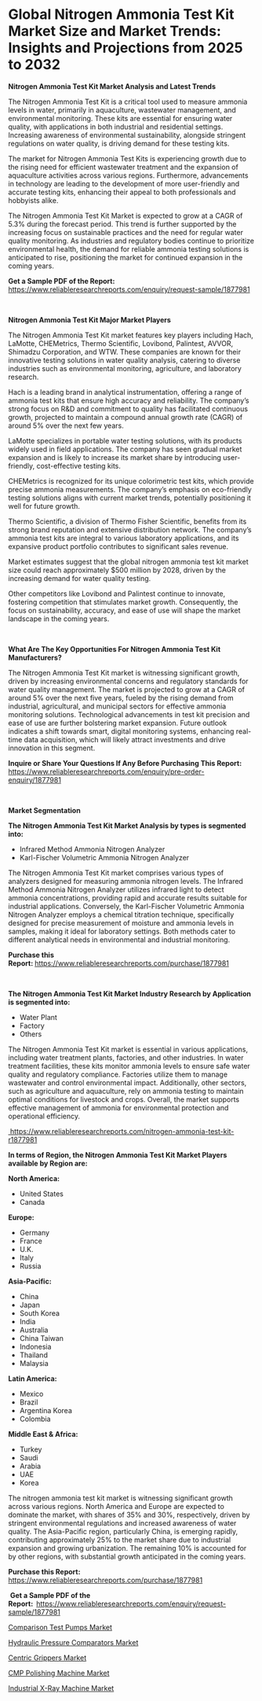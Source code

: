 <p><h1>Global Nitrogen Ammonia Test Kit Market Size and Market Trends: Insights and Projections from 2025 to 2032</h1></p><p><strong>Nitrogen Ammonia Test Kit Market Analysis and Latest Trends</strong></p>
<p><p>The Nitrogen Ammonia Test Kit is a critical tool used to measure ammonia levels in water, primarily in aquaculture, wastewater management, and environmental monitoring. These kits are essential for ensuring water quality, with applications in both industrial and residential settings. Increasing awareness of environmental sustainability, alongside stringent regulations on water quality, is driving demand for these testing kits.</p><p>The market for Nitrogen Ammonia Test Kits is experiencing growth due to the rising need for efficient wastewater treatment and the expansion of aquaculture activities across various regions. Furthermore, advancements in technology are leading to the development of more user-friendly and accurate testing kits, enhancing their appeal to both professionals and hobbyists alike.</p><p>The Nitrogen Ammonia Test Kit Market is expected to grow at a CAGR of 5.3% during the forecast period. This trend is further supported by the increasing focus on sustainable practices and the need for regular water quality monitoring. As industries and regulatory bodies continue to prioritize environmental health, the demand for reliable ammonia testing solutions is anticipated to rise, positioning the market for continued expansion in the coming years.</p></p>
<p><strong>Get a Sample PDF of the Report:&nbsp;</strong> <a href="https://www.reliableresearchreports.com/enquiry/request-sample/1877981?utm_campaign=36&utm_medium=2&utm_source=Github&utm_content=ia&utm_term=01032025&utm_id=nitrogen-ammonia-test-kit">https://www.reliableresearchreports.com/enquiry/request-sample/1877981</a></p>
<p>&nbsp;</p>
<p><strong>Nitrogen Ammonia Test Kit Major Market Players</strong></p>
<p><p>The Nitrogen Ammonia Test Kit market features key players including Hach, LaMotte, CHEMetrics, Thermo Scientific, Lovibond, Palintest, AVVOR, Shimadzu Corporation, and WTW. These companies are known for their innovative testing solutions in water quality analysis, catering to diverse industries such as environmental monitoring, agriculture, and laboratory research.</p><p>Hach is a leading brand in analytical instrumentation, offering a range of ammonia test kits that ensure high accuracy and reliability. The company’s strong focus on R&D and commitment to quality has facilitated continuous growth, projected to maintain a compound annual growth rate (CAGR) of around 5% over the next few years.</p><p>LaMotte specializes in portable water testing solutions, with its products widely used in field applications. The company has seen gradual market expansion and is likely to increase its market share by introducing user-friendly, cost-effective testing kits.</p><p>CHEMetrics is recognized for its unique colorimetric test kits, which provide precise ammonia measurements. The company’s emphasis on eco-friendly testing solutions aligns with current market trends, potentially positioning it well for future growth.</p><p>Thermo Scientific, a division of Thermo Fisher Scientific, benefits from its strong brand reputation and extensive distribution network. The company’s ammonia test kits are integral to various laboratory applications, and its expansive product portfolio contributes to significant sales revenue.</p><p>Market estimates suggest that the global nitrogen ammonia test kit market size could reach approximately $500 million by 2028, driven by the increasing demand for water quality testing.</p><p>Other competitors like Lovibond and Palintest continue to innovate, fostering competition that stimulates market growth. Consequently, the focus on sustainability, accuracy, and ease of use will shape the market landscape in the coming years.</p></p>
<p>&nbsp;</p>
<p><strong>What Are The Key Opportunities For Nitrogen Ammonia Test Kit Manufacturers?</strong></p>
<p><p>The Nitrogen Ammonia Test Kit market is witnessing significant growth, driven by increasing environmental concerns and regulatory standards for water quality management. The market is projected to grow at a CAGR of around 5% over the next five years, fueled by the rising demand from industrial, agricultural, and municipal sectors for effective ammonia monitoring solutions. Technological advancements in test kit precision and ease of use are further bolstering market expansion. Future outlook indicates a shift towards smart, digital monitoring systems, enhancing real-time data acquisition, which will likely attract investments and drive innovation in this segment.</p></p>
<p><strong>Inquire or Share Your Questions If Any Before Purchasing This Report:</strong> <a href="https://www.reliableresearchreports.com/enquiry/pre-order-enquiry/1877981?utm_campaign=36&utm_medium=2&utm_source=Github&utm_content=ia&utm_term=01032025&utm_id=nitrogen-ammonia-test-kit">https://www.reliableresearchreports.com/enquiry/pre-order-enquiry/1877981</a></p>
<p>&nbsp;</p>
<p><strong>Market Segmentation</strong></p>
<p><strong>The Nitrogen Ammonia Test Kit Market Analysis by types is segmented into:</strong></p>
<p><ul><li>Infrared Method Ammonia Nitrogen Analyzer</li><li>Karl-Fischer Volumetric Ammonia Nitrogen Analyzer</li></ul></p>
<p><p>The Nitrogen Ammonia Test Kit market comprises various types of analyzers designed for measuring ammonia nitrogen levels. The Infrared Method Ammonia Nitrogen Analyzer utilizes infrared light to detect ammonia concentrations, providing rapid and accurate results suitable for industrial applications. Conversely, the Karl-Fischer Volumetric Ammonia Nitrogen Analyzer employs a chemical titration technique, specifically designed for precise measurement of moisture and ammonia levels in samples, making it ideal for laboratory settings. Both methods cater to different analytical needs in environmental and industrial monitoring.</p></p>
<p><strong>Purchase this Report:&nbsp;</strong><a href="https://www.reliableresearchreports.com/purchase/1877981?utm_campaign=36&utm_medium=2&utm_source=Github&utm_content=ia&utm_term=01032025&utm_id=nitrogen-ammonia-test-kit">https://www.reliableresearchreports.com/purchase/1877981</a></p>
<p>&nbsp;</p>
<p><strong>The Nitrogen Ammonia Test Kit Market Industry Research by Application is segmented into:</strong></p>
<p><ul><li>Water Plant</li><li>Factory</li><li>Others</li></ul></p>
<p><p>The Nitrogen Ammonia Test Kit market is essential in various applications, including water treatment plants, factories, and other industries. In water treatment facilities, these kits monitor ammonia levels to ensure safe water quality and regulatory compliance. Factories utilize them to manage wastewater and control environmental impact. Additionally, other sectors, such as agriculture and aquaculture, rely on ammonia testing to maintain optimal conditions for livestock and crops. Overall, the market supports effective management of ammonia for environmental protection and operational efficiency.</p></p>
<p><a href="https://www.reliableresearchreports.com/nitrogen-ammonia-test-kit-r1877981?utm_campaign=36&utm_medium=2&utm_source=Github&utm_content=ia&utm_term=01032025&utm_id=nitrogen-ammonia-test-kit">&nbsp;https://www.reliableresearchreports.com/nitrogen-ammonia-test-kit-r1877981</a></p>
<p><strong>In terms of Region, the Nitrogen Ammonia Test Kit Market Players available by Region are:</strong></p>
<p>
    <p> <strong> North America: </strong>
        <ul>
            <li>United States</li>
            <li>Canada</li>
        </ul>
        </p> 
    <p> <strong> Europe: </strong>
        <ul>
            <li>Germany</li>
            <li>France</li>
            <li>U.K.</li>
            <li>Italy</li>
            <li>Russia</li>
        </ul>
        </p> 
    <p> <strong> Asia-Pacific: </strong>
        <ul>
            <li>China</li>
            <li>Japan</li>
            <li>South Korea</li>
            <li>India</li>
            <li>Australia</li>
            <li>China Taiwan</li>
            <li>Indonesia</li>
            <li>Thailand</li>
            <li>Malaysia</li>
        </ul>
        </p> 
    <p> <strong> Latin America: </strong>
        <ul>
            <li>Mexico</li>
            <li>Brazil</li>
            <li>Argentina Korea</li>
            <li>Colombia</li>
        </ul>
        </p> 
    <p> <strong> Middle East & Africa: </strong>
        <ul>
            <li>Turkey</li>
            <li>Saudi</li>
            <li>Arabia</li>
            <li>UAE</li>
            <li>Korea</li>
        </ul>
    </p>
    </p>
<p><p>The nitrogen ammonia test kit market is witnessing significant growth across various regions. North America and Europe are expected to dominate the market, with shares of 35% and 30%, respectively, driven by stringent environmental regulations and increased awareness of water quality. The Asia-Pacific region, particularly China, is emerging rapidly, contributing approximately 25% to the market share due to industrial expansion and growing urbanization. The remaining 10% is accounted for by other regions, with substantial growth anticipated in the coming years.</p></p>
<p><strong>Purchase this Report: </strong><a href="https://www.reliableresearchreports.com/purchase/1877981?utm_campaign=36&utm_medium=2&utm_source=Github&utm_content=ia&utm_term=01032025&utm_id=nitrogen-ammonia-test-kit">https://www.reliableresearchreports.com/purchase/1877981</a></p>
<p>&nbsp;<strong>Get a Sample PDF of the Report:&nbsp;&nbsp;</strong><a href="https://www.reliableresearchreports.com/enquiry/request-sample/1877981?utm_campaign=36&utm_medium=2&utm_source=Github&utm_content=ia&utm_term=01032025&utm_id=nitrogen-ammonia-test-kit">https://www.reliableresearchreports.com/enquiry/request-sample/1877981</a></p>
<p><strong></strong></p>
<p><p><a href="https://github.com/yoshih12/Market-Research-Report-List-4/blob/main/comparison-test-pumps-market.md?utm_campaign=36&utm_medium=2&utm_source=Github&utm_content=ia&utm_term=01032025&utm_id=nitrogen-ammonia-test-kit">Comparison Test Pumps Market</a></p><p><a href="https://github.com/ryanbell8967/Market-Research-Report-List-1/blob/main/hydraulic-pressure-comparators-market.md?utm_campaign=36&utm_medium=2&utm_source=Github&utm_content=ia&utm_term=01032025&utm_id=nitrogen-ammonia-test-kit">Hydraulic Pressure Comparators Market</a></p><p><a href="https://github.com/mookiesville/Market-Research-Report-List-1/blob/main/centric-grippers-market.md?utm_campaign=36&utm_medium=2&utm_source=Github&utm_content=ia&utm_term=01032025&utm_id=nitrogen-ammonia-test-kit">Centric Grippers Market</a></p><p><a href="https://github.com/willjis/Market-Research-Report-List-1/blob/main/cmp-polishing-machine-market.md?utm_campaign=36&utm_medium=2&utm_source=Github&utm_content=ia&utm_term=01032025&utm_id=nitrogen-ammonia-test-kit">CMP Polishing Machine Market</a></p><p><a href="https://github.com/zineubgoldie/Market-Research-Report-List-1/blob/main/industrial-x-ray-machine-market.md?utm_campaign=36&utm_medium=2&utm_source=Github&utm_content=ia&utm_term=01032025&utm_id=nitrogen-ammonia-test-kit">Industrial X-Ray Machine Market</a></p></p>